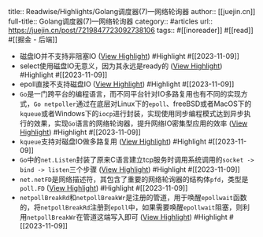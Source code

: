 title:: Readwise/Highlights/Golang调度器(7)—网络轮询器
author:: [[juejin.cn]]
full-title:: Golang调度器(7)—网络轮询器
category:: #articles
url:: https://juejin.cn/post/7219847723092738106
tags:: #[[inoreader]] #[[read]] #[[掘金 - 后端]]

- 磁盘IO并不支持非阻塞IO ([View Highlight](https://read.readwise.io/read/01herzergr7nmmvmhdkk1j3zak)) #Highlight #[[2023-11-09]]
- select使用磁盘IO无意义，因为其永远是ready的 ([View Highlight](https://read.readwise.io/read/01herzf9m0qj91dcyq4x62qqgv)) #Highlight #[[2023-11-09]]
- epoll直接不支持磁盘IO ([View Highlight](https://read.readwise.io/read/01herzfbtt5z9zjrawtjf1m94x)) #Highlight #[[2023-11-09]]
- `Go`是一门跨平台的编程语言，而不同平台针对IO多路复用也有不同的实现方式，`Go netpoller`通过在底层对Linux下的`epoll`、freeBSD或者MacOS下的`kqueue`或者Windows下的`iocp`进行封装，实现使用同步编程模式达到异步执行的效果，实现`Go`语言的网络轮询器，提升网络IO密集型应用的效率 ([View Highlight](https://read.readwise.io/read/01herzh99gfd3w4nrqpbfy673g)) #Highlight #[[2023-11-09]]
- `kqueue`支持对磁盘IO做多路复用 ([View Highlight](https://read.readwise.io/read/01herzhepe4r0xw81vwsqnt9et)) #Highlight #[[2023-11-09]]
- `Go`中的`net.Listen`封装了原来C语言建立tcp服务时调用系统调用的`socket -> bind -> listen`三个步骤 ([View Highlight](https://read.readwise.io/read/01herzmdkx25j9m1cwx1z6rgy1)) #Highlight #[[2023-11-09]]
- `net.netFD`是网络描述符，其包含了重要的网络轮询器的结构体`pfd`，类型是`poll.FD` ([View Highlight](https://read.readwise.io/read/01herzpfwfdpw3av4n9xbgyry5)) #Highlight #[[2023-11-09]]
- `netpollBreakRd`和`netpollBreakWr`是注册的管道，用于唤醒`epollwait`函数的，将`netpollBreakRd`注册到`epoll`中，如果需要唤醒`epollwait`阻塞，则利用`netpollBreakWr`在管道这端写入即可 ([View Highlight](https://read.readwise.io/read/01herzwrp42mrspwz40fq5mv3j)) #Highlight #[[2023-11-09]]